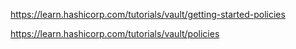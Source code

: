 https://learn.hashicorp.com/tutorials/vault/getting-started-policies

https://learn.hashicorp.com/tutorials/vault/policies